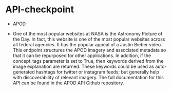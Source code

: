 # API-checkpoint
* APOD
- One of the most popular websites at NASA is the Astronomy Picture of the Day.
In fact, this website is one of the most popular websites across all federal agencies.
It has the popular appeal of a Justin Bieber video. This endpoint structures the APOD imagery and associated metadata so that it can be repurposed for other applications.
 In addition, if the concept_tags parameter is set to True, then keywords derived from the image explanation are returned.
 These keywords could be used as auto-generated hashtags for twitter or instagram feeds; but generally help with discoverability of relevant imagery.
The full documentation for this API can be found in the APOD API Github repository.
